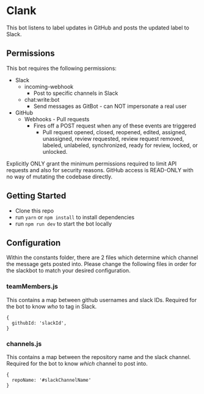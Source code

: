 # Clank
This bot listens to label updates in GitHub and posts the updated label to Slack.

## Permissions
This bot requires the following permissions:
* Slack
  * incoming-webhook
    * Post to specific channels in Slack
  * chat:write:bot
    * Send messages as GitBot - can NOT impersonate a real user
* GitHub
  * Webhooks - Pull requests
    * Fires off a POST request when any of these events are triggered
      * Pull request opened, closed, reopened, edited, assigned, unassigned, review requested, review request removed, labeled, unlabeled, synchronized, ready for review, locked, or unlocked.

Explicitly ONLY grant the minimum permissions required to limit API requests and also for security reasons. GitHub access is READ-ONLY with no way of mutating the codebase directly.

## Getting Started
* Clone this repo
* run `yarn` or `npm install` to install dependencies
* run `npm run dev` to start the bot locally

## Configuration
Within the constants folder, there are 2 files which determine which channel the message gets posted into. Please change the following files in order for the slackbot to match your desired configuration.

### teamMembers.js
This contains a map between github usernames and slack IDs. Required for the bot to know *who* to tag in Slack.
```
{
  githubId: 'slackId',
}
```

### channels.js
This contains a map between the repository name and the slack channel. Required for the bot to know *which* channel to post into.

```
{
  repoName: '#slackChannelName'
}
```
